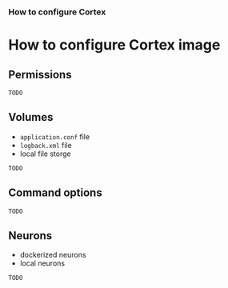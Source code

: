### How to configure Cortex

# How to configure Cortex image

## Permissions

```
TODO
```

## Volumes

- `application.conf` file
- `logback.xml` file
- local file storge 

```
TODO
```

## Command options

```
TODO
```

## Neurons

- dockerized neurons
- local neurons

```
TODO
```
